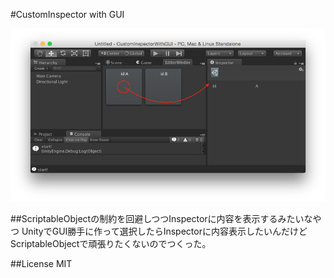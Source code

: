 #CustomInspector with GUI

![SS](/Doc/main.png)

##ScriptableObjectの制約を回避しつつInspectorに内容を表示するみたいなやつ
UnityでGUI勝手に作って選択したらInspectorに内容表示したいんだけどScriptableObjectで頑張りたくないのでつくった。


##License
MIT
